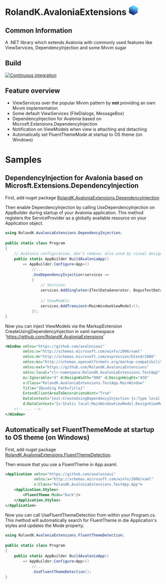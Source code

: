 # RolandK.AvaloniaExtensions <img src="assets/Logo_128.png" width="32" />
## Common Information
A .NET library which extends Avalonia with commonly used features like ViewServices, 
DependencyInjection and some Mvvm sugar

## Build
[![Continuous integration](https://github.com/RolandKoenig/RolandK.AvaloniaExtensions/actions/workflows/continuous-integration.yml/badge.svg)](https://github.com/RolandKoenig/RolandK.AvaloniaExtensions/actions/workflows/continuous-integration.yml)

## Feature overview
 - ViewServices over the popular Mvvm pattern by **not** providing an own Mvvm implementation
 - Some default ViewServices (FileDialogs, MessageBox)
 - DependencyInjection for Avalonia based on Microsft.Extensions.DependencyInjection
 - Notification on ViewModels when view is attaching and detaching
 - Automatically set FluentThemeMode at startup to OS theme (on Windows)

# Samples
## DependencyInjection for Avalonia based on Microsft.Extensions.DependencyInjection
First, add nuget package [RolandK.AvaloniaExtensions.DependencyInjection](https://www.nuget.org/packages/RolandK.AvaloniaExtensions.DependencyInjection)

Then enable DependencyInjection by calling UseDependencyInjection on AppBuilder during
startup of your Avalonia application. This method registers the ServiceProvider as
a globally available resource on your Application object.

```csharp
using RolandK.AvaloniaExtensions.DependencyInjection;

public static class Program
{
    // Avalonia configuration, don't remove; also used by visual designer.
    public static AppBuilder BuildAvaloniaApp()
        => AppBuilder.Configure<App>()
            //...
            .UseDependencyInjection(services =>
            {
                // Services
                services.AddSingleton<ITestDataGenerator, BogusTestDataGenerator>();
                
                // ViewModels
                services.AddTransient<MainWindowViewModel>();
            });
}
```

Now you can inject ViewModels via the MarkupExtension CreateUsingDependencyInjection
in xaml namespace 'https://github.com/RolandK.AvaloniaExtensions'

```xml
<Window xmlns="https://github.com/avaloniaui"
        xmlns:x="http://schemas.microsoft.com/winfx/2006/xaml"
        xmlns:d="http://schemas.microsoft.com/expression/blend/2008"
        xmlns:mc="http://schemas.openxmlformats.org/markup-compatibility/2006"
        xmlns:ext="https://github.com/RolandK.AvaloniaExtensions"
        xmlns:local="clr-namespace:RolandK.AvaloniaExtensions.TestApp"
        mc:Ignorable="d" d:DesignWidth="800" d:DesignHeight="450"
        x:Class="RolandK.AvaloniaExtensions.TestApp.MainWindow"
        Title="{Binding Path=Title}"
        ExtendClientAreaToDecorationsHint="True"
        DataContext="{ext:CreateUsingDependencyInjection {x:Type local:MainWindowViewModel}}"
        d:DataContext="{x:Static local:MainWindowViewModel.DesignViewModel}">
    <!-- ... -->
</Window>
```

## Automatically set FluentThemeMode at startup to OS theme (on Windows)
First, add nuget package [RolandK.AvaloniaExtensions.FluentThemeDetection](https://www.nuget.org/packages/RolandK.AvaloniaExtensions.FluentThemeDetection).

Then ensure that you use a FluentTheme in App.axaml.
```xml
<Application xmlns="https://github.com/avaloniaui"
             xmlns:x="http://schemas.microsoft.com/winfx/2006/xaml"
             x:Class="RolandK.AvaloniaExtensions.TestApp.App">
    <Application.Styles>
        <FluentTheme Mode="Dark"/>
    </Application.Styles>
</Application>
```

Now you can call UseFluentThemeDetection from within your Program.cs.
This method will automatically search for FluentTheme in die Application's styles
and updates the Mode property.
```csharp
using RolandK.AvaloniaExtensions.FluentThemeDetection;

public static class Program
{
    public static AppBuilder BuildAvaloniaApp()
        => AppBuilder.Configure<App>()
            //...
            .UseFluentThemeDetection();
}
```